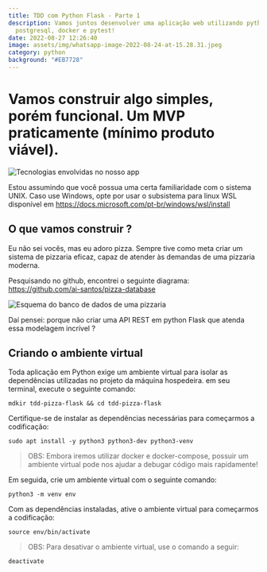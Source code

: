 ```yaml
---
title: TDD com Python Flask - Parte 1
description: Vamos juntos desenvolver uma aplicação web utilizando python,
  postgresql, docker e pytest!
date: 2022-08-27 12:26:40
image: assets/img/whatsapp-image-2022-08-24-at-15.28.31.jpeg
category: python
background: "#EB7728"
---
```

# Vamos construir algo simples, porém funcional. Um MVP praticamente (mínimo produto viável).

![Tecnologias envolvidas no nosso app](assets/img/whatsapp-image-2022-08-24-at-15.28.31.jpeg "Tecnologias envolvidas em nosso app")

Estou assumindo que você possua uma certa familiaridade com o sistema UNIX. Caso use Windows, opte por usar o subsistema para linux WSL disponível em <https://docs.microsoft.com/pt-br/windows/wsl/install>

## O que vamos construir ?

Eu não sei vocês, mas eu adoro pizza. Sempre tive como meta criar um sistema de pizzaria eficaz, capaz de atender às demandas de uma pizzaria moderna.

Pesquisando no github, encontrei o seguinte diagrama: <https://github.com/ai-santos/pizza-database>

![Esquema do banco de dados de uma pizzaria](assets/img/pizzadb-schema-2.png "Esquema do banco de dados de uma pizzaria")

Daí pensei: porque não criar uma API REST em python Flask que atenda essa modelagem incrível ? 

## Criando o ambiente virtual

Toda aplicação em Python exige um ambiente virtual para isolar as dependências utilizadas no projeto da máquina hospedeira. em seu terminal, execute o seguinte comando:

```shell
mdkir tdd-pizza-flask && cd tdd-pizza-flask
```

Certifique-se de instalar as dependências necessárias para começarmos a codificação:

```shell
sudo apt install -y python3 python3-dev python3-venv
```

> OBS: Embora iremos utilizar docker e docker-compose, possuir um ambiente virtual pode nos ajudar a debugar código mais rapidamente!

Em seguida, crie um ambiente virtual com o seguinte comando:

```shell
python3 -m venv env
```

Com as dependências instaladas, ative o ambiente virtual para começarmos a codificação:

```shell
source env/bin/activate
```



> OBS: Para desativar o ambiente virtual, use o comando a seguir:

```shell
deactivate
```